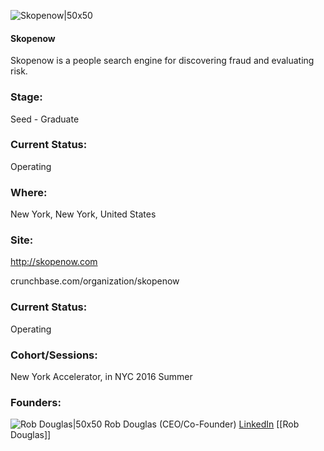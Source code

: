 

![Skopenow|50x50](https://apimg.techstars.com/connect/images/image_files/57d05b4ba93e9f961100001c/original/Skope_Eye_With_Text_Full_No_Text__BG.png)

#### Skopenow
Skopenow is a people search engine for discovering fraud and evaluating risk.

### Stage: 
Seed - Graduate 

### Current Status: 
Operating

### Where:
New York, New York, United States

### Site:
http://skopenow.com



crunchbase.com/organization/skopenow

### Current Status: 
Operating

### Cohort/Sessions: 
New York Accelerator, in NYC 2016 Summer

### Founders: 

![Rob Douglas|50x50](https://apimg.techstars.com/connect/images/image_files/5782e1f9808320c4f000000c/original/13414377_248725402173766_1120565475_n.jpg) Rob Douglas (CEO/Co-Founder) [LinkedIn](https://linkedin.com/in/robdouglas) [[Rob Douglas]]


